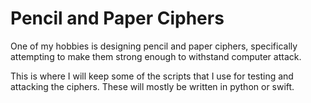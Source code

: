 # Pencil and Paper Ciphers
One of my hobbies is designing pencil and paper ciphers, specifically attempting to make them strong enough to withstand computer attack.

This is where I will keep some of the scripts that I use for testing and attacking the ciphers. These will mostly be written in python or swift.

